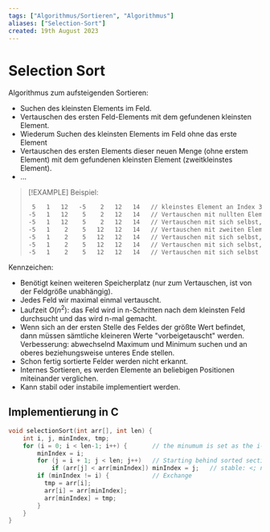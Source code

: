 ```yaml
---
tags: ["Algorithmus/Sortieren", "Algorithmus"]
aliases: ["Selection-Sort"]
created: 19th August 2023
---
```


# Selection Sort

Algorithmus zum aufsteigenden Sortieren:

- Suchen des kleinsten Elements im Feld.
- Vertauschen des ersten Feld-Elements mit dem gefundenen kleinsten Element.
- Wiederum Suchen des kleinsten Elements im Feld ohne das erste Element
- Vertauschen des ersten Elements dieser neuen Menge (ohne erstem Element) mit dem gefundenen kleinsten Element (zweitkleinstes Element).
- …

> [!EXAMPLE] Beispiel:
>
> ```txt
>  5   1   12   -5    2   12   14   // kleinstes Element an Index 3
> -5   1   12    5    2   12   14   // Vertauschen mit nullten Element, kleinstes Element des verbleibenden Felds an Index 1
> -5   1   12    5    2   12   14   // Vertauschen mit sich selbst, kleinstes Element des verbleibenden Felds an Index 4
> -5   1    2    5   12   12   14   // Vertauschen mit zweiten Element, kleinstes Element des verbleibenden Felds an Index 3
> -5   1    2    5   12   12   14   // Vertauschen mit sich selbst, kleinstes Element des verbleibenden Felds an Index 4
> -5   1    2    5   12   12   14   // Vertauschen mit sich selbst, kleinstes Element des verbleibenden Felds an Index 5
> -5   1    2    5   12   12   14   // Vertauschen mit sich selbst -> Feld sortiert
> ```

Kennzeichen:

- Benötigt keinen weiteren Speicherplatz (nur zum Vertauschen, ist von der Feldgröße unabhängig).
- Jedes Feld wir maximal einmal vertauscht.
- Laufzeit $O(n^2)$: das Feld wird in n-Schritten nach dem kleinsten Feld durchsucht und das wird n-mal gemacht.
- Wenn sich an der ersten Stelle des Feldes der größte Wert befindet, dann müssen sämtliche kleineren Werte "vorbeigetauscht" werden.  
  Verbesserung: abwechselnd Maximum und Minimum suchen und an oberes beziehungsweise unteres Ende stellen.
- Schon fertig sortierte Felder werden nicht erkannt.
- Internes Sortieren, es werden Elemente an beliebigen Positionen miteinander verglichen.
- Kann stabil oder instabile implementiert werden.

## Implementierung in C

```c
void selectionSort(int arr[], int len) {
    int i, j, minIndex, tmp;     
    for (i = 0; i < len-1; i++) {		// the minumum is set as the i-th Arrayelement
        minIndex = i;
        for (j = i + 1; j < len; j++)	// Starting behind sorted section
            if (arr[j] < arr[minIndex]) minIndex = j;	// stable: <; not stable: <=
        if (minIndex != i) {			// Exchange
          tmp = arr[i];
          arr[i] = arr[minIndex];
          arr[minIndex] = tmp;
        }
    }
}
```